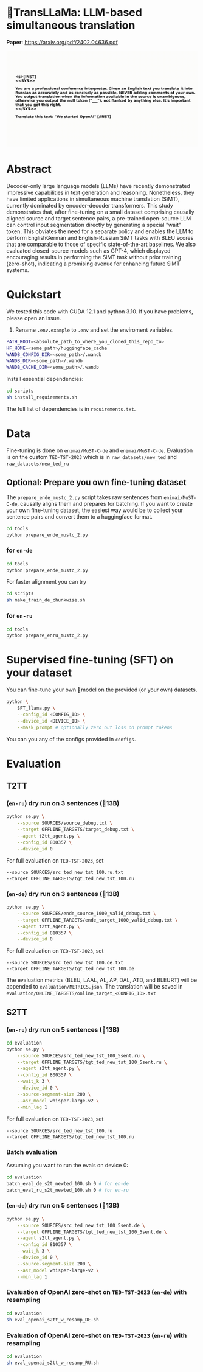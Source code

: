 # 🦙TransLLaMa: LLM-based simultaneous translation

**Paper**: https://arxiv.org/pdf/2402.04636.pdf

![asdf](assets/output.gif)

# Abstract

Decoder-only large language models (LLMs) have recently demonstrated impressive capabilities in text generation and reasoning. Nonetheless, they have limited applications in simultaneous machine translation (SiMT), currently dominated by encoder-decoder transformers. This study demonstrates that, after fine-tuning on a small dataset comprising causally aligned source and target sentence pairs, a pre-trained open-source LLM can control input segmentation directly by generating a special "wait" token. This obviates the need for a separate policy and enables the LLM to perform EnglishGerman and English-Russian SiMT tasks with BLEU scores that are comparable to those of specific state-of-the-art baselines. We also evaluated closed-source models such as GPT-4,
which displayed encouraging results in performing the SiMT task without prior training (zero-shot), indicating a promising avenue for enhancing future SiMT systems.


# Quickstart

We tested this code with CUDA 12.1 and python 3.10. If you have problems, please open an issue.

1) Rename `.env.example` to `.env` and set the enviroment variables.
```bash
PATH_ROOT=<absolute_path_to_where_you_cloned_this_repo_to>
HF_HOME=<some_path>/huggingface_cache
WANDB_CONFIG_DIR=<some_path>/.wandb
WANDB_DIR=<some_path>/.wandb
WANDB_CACHE_DIR=<some_path>/.wandb
```

Install essential dependencies:

```bash
cd scripts
sh install_requirements.sh
```

The full list of dependencies is in `requirements.txt`.

# Data

Fine-tuning is done on `enimai/MuST-C-de` and `enimai/MuST-C-de`. Evaluation is on the custom `TED-TST-2023` which is in `raw_datasets/new_ted` and `raw_datasets/new_ted_ru`

## Optional: Prepare you own fine-tuning dataset


The `prepare_ende_mustc_2.py` script takes raw sentences from `enimai/MuST-C-de`, causally aligns them and prepares for batching. If you want to create your own fine-tuning dataset, the easiest way would be to collect your sentence pairs and convert them to a huggingface format.

```bash
cd tools
python prepare_ende_mustc_2.py
```

### for `en-de`

```bash
cd tools
python prepare_ende_mustc_2.py
```

For faster alignment you can try

```bash
cd scripts
sh make_train_de_chunkwise.sh
```

### for `en-ru`

```bash
cd tools
python prepare_enru_mustc_2.py
```

# Supervised fine-tuning (SFT) on your dataset

You can fine-tune your own 🤗model on the provided (or your own) datasets.

```bash
python \
    SFT_llama.py \
    --config_id <CONFIG_ID> \
    --device_id <DEVICE_ID> \
    --mask_prompt # optionally zero out loss on prompt tokens
```

You can you any of the configs provided in `configs`.

# Evaluation

## T2TT 

### (`en-ru`) dry run on 3 sentences (🦙13B)

```bash
python se.py \
    --source SOURCES/source_debug.txt \
    --target OFFLINE_TARGETS/target_debug.txt \
    --agent t2tt_agent.py \
    --config_id 800357 \
    --device_id 0
```

For full evaluation on `TED-TST-2023`, set

```
--source SOURCES/src_ted_new_tst_100.ru.txt
--target OFFLINE_TARGETS/tgt_ted_new_tst_100.ru
```

### (`en-de`) dry run on 3 sentences (🦙13B)

```bash
python se.py \
    --source SOURCES/ende_source_1000_valid_debug.txt \
    --target OFFLINE_TARGETS/ende_target_1000_valid_debug.txt \
    --agent t2tt_agent.py \
    --config_id 810357 \
    --device_id 0
```

For full evaluation on `TED-TST-2023`, set

```
--source SOURCES/src_ted_new_tst_100.de.txt
--target OFFLINE_TARGETS/tgt_ted_new_tst_100.de
```

The evaluation metrics (BLEU, LAAL, AL, AP, DAL, ATD, and BLEURT) will be appended to `evaluation/METRICS.json`. The translation will be saved in `evaluation/ONLINE_TARGETS/online_target_<CONFIG_ID>.txt`

## S2TT 

### (`en-ru`) dry run on 5 sentences (🦙13B)

```bash
cd evaluation
python se.py \
    --source SOURCES/src_ted_new_tst_100_5sent.ru \
    --target OFFLINE_TARGETS/tgt_ted_new_tst_100_5sent.ru \
    --agent s2tt_agent.py \
    --config_id 800357 \
    --wait_k 3 \
    --device_id 0 \
    --source-segment-size 200 \
    --asr_model whisper-large-v2 \
    --min_lag 1
```
For full evaluation on `TED-TST-2023`, set

```
--source SOURCES/src_ted_new_tst_100.ru
--target OFFLINE_TARGETS/tgt_ted_new_tst_100.ru
```

### Batch evaluation

Assuming you want to run the evals on device 0:

```bash
cd evaluation
batch_eval_de_s2t_newted_100.sh 0 # for en-de
batch_eval_ru_s2t_newted_100.sh 0 # for en-ru
```

### (`en-de`) dry run on 5 sentences (🦙13B)

```bash
python se.py \
    --source SOURCES/src_ted_new_tst_100_5sent.de \
    --target OFFLINE_TARGETS/tgt_ted_new_tst_100_5sent.de \
    --agent s2tt_agent.py \
    --config_id 810357 \
    --wait_k 3 \
    --device_id 0 \
    --source-segment-size 200 \
    --asr_model whisper-large-v2 \
    --min_lag 1
```

### Evaluation of OpenAI zero-shot on `TED-TST-2023` (`en-de`) with resampling

```bash
cd evaluation
sh eval_openai_s2tt_w_resamp_DE.sh
```

### Evaluation of OpenAI zero-shot on `TED-TST-2023` (`en-ru`) with resampling

```bash
cd evaluation
sh eval_openai_s2tt_w_resamp_RU.sh